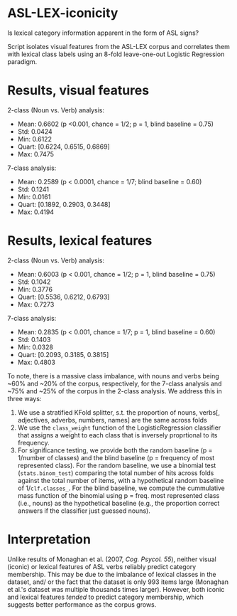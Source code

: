 # ASL-LEX-iconicity
Is lexical category information apparent in the form of ASL signs?

Script isolates visual features from the ASL-LEX corpus and correlates them with lexical class labels using an 8-fold leave-one-out Logistic Regression paradigm. 

# Results, visual features
2-class (Noun vs. Verb) analysis:
- Mean:    0.6602 (p <0.001, chance = 1/2; p = 1, blind baseline = 0.75)
- Std:     0.0424
- Min:     0.6122
- Quart:   [0.6224, 0.6515, 0.6869]
- Max:     0.7475

7-class analysis:
- Mean: 0.2589 (p < 0.0001, chance = 1/7; blind baseline = 0.60)
- Std:  0.1241
- Min:  0.0161
- Quart:  [0.1892, 0.2903, 0.3448]
- Max:  0.4194

# Results, lexical features
2-class (Noun vs. Verb) analysis:
- Mean:    0.6003 (p < 0.001, chance = 1/2; p = 1, blind baseline = 0.75)
- Std:     0.1042
- Min:     0.3776
- Quart:   [0.5536, 0.6212, 0.6793]
- Max:     0.7273

7-class analysis:
- Mean:    0.2835 (p < 0.001, chance = 1/7; p = 1, blind baseline = 0.60)
- Std:     0.1403
- Min:     0.0328
- Quart:   [0.2093, 0.3185, 0.3815]
- Max:     0.4803

To note, there is a massive class imbalance, with nouns and verbs being ~60% and ~20% of the corpus, respectively, for the 7-class analysis and ~75% and ~25% of the corpus in the 2-class analysis. We address this in three ways:
1. We use a stratified KFold splitter, s.t. the proportion of nouns, verbs[, adjectives, adverbs, numbers, names] are the same across folds
2. We use the ```class_weight``` function of the LogisticRegression classifier that assigns a weight to each class that is inversely proprtional to its frequency. 
3. For  significance testing, we provide both the random baseline (p = 1/number of classes) and the blind baseline (p = frequency of most represented class). For the random baseline, we use a binomial test (```stats.binom_test```) comparing the total number of hits across folds against the total number of items, with a hypothetical random baseline of 1/```clf.classes_```. For the blind baseline, we compute the cummulative mass function of the binomial using p = freq. most represented class (i.e., nouns) as the hypothetical baseline (e.g., the proportion correct answers if the classifier just guessed nouns).

# Interpretation
Unlike results of Monaghan et al. (2007, *Cog. Psycol. 55*), neither visual (iconic) or lexical features of ASL verbs reliably predict category membership. This may be due to the imbalance of lexical classes in the dataset, and/ or the fact that the dataset is only 993 items large (Monaghan et al.'s dataset was multiple thousands times larger). However, both iconic and lexical features *tended* to predict category membership, which suggests better performance as the corpus grows. 

